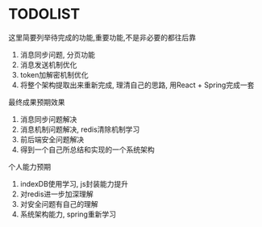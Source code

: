 # TODOLIST
这里简要列举待完成的功能,重要功能,不是非必要的都往后靠
1. 消息同步问题, 分页功能
2. 消息发送机制优化
3. token加解密机制优化
4. 将整个架构提取出来重新完成, 理清自己的思路, 用React + Spring完成一套

最终成果预期效果
1. 消息同步问题解决
2. 消息机制问题解决, redis清除机制学习
3. 前后端安全问题解决
4. 得到一个自己所总结和实现的一个系统架构

个人能力预期
1. indexDB使用学习, js封装能力提升
2. 对redis进一步加深理解
3. 对安全问题有自己的理解
4. 系统架构能力, spring重新学习